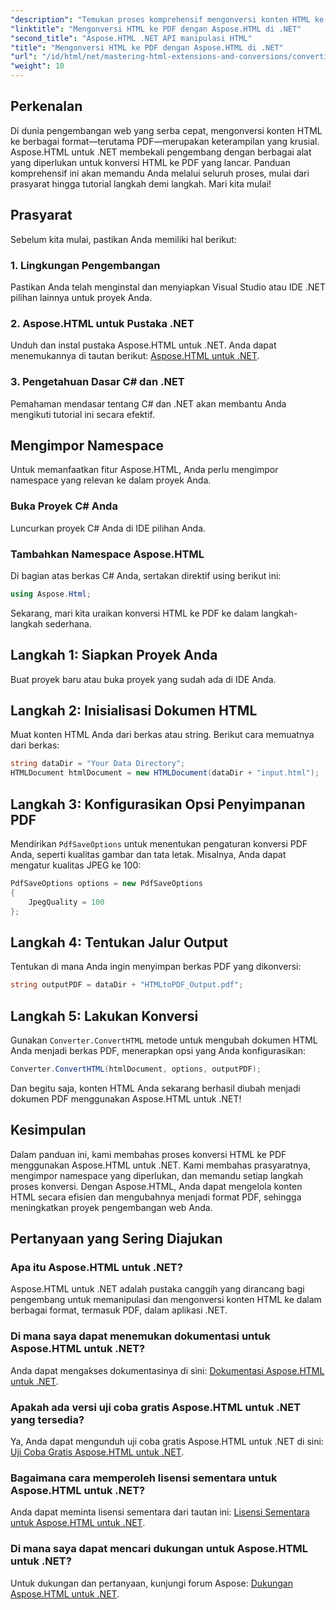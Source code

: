 ```yaml
---
"description": "Temukan proses komprehensif mengonversi konten HTML ke PDF menggunakan pustaka Aspose.HTML for .NET yang canggih. Panduan ini memberikan pengembang pemahaman yang jelas."
"linktitle": "Mengonversi HTML ke PDF dengan Aspose.HTML di .NET"
"second_title": "Aspose.HTML .NET API manipulasi HTML"
"title": "Mengonversi HTML ke PDF dengan Aspose.HTML di .NET"
"url": "/id/html/net/mastering-html-extensions-and-conversions/converting-html-to-pdf/"
"weight": 10
---
```


## Perkenalan

Di dunia pengembangan web yang serba cepat, mengonversi konten HTML ke berbagai format—terutama PDF—merupakan keterampilan yang krusial. Aspose.HTML untuk .NET membekali pengembang dengan berbagai alat yang diperlukan untuk konversi HTML ke PDF yang lancar. Panduan komprehensif ini akan memandu Anda melalui seluruh proses, mulai dari prasyarat hingga tutorial langkah demi langkah. Mari kita mulai!

## Prasyarat

Sebelum kita mulai, pastikan Anda memiliki hal berikut:

### 1. Lingkungan Pengembangan
Pastikan Anda telah menginstal dan menyiapkan Visual Studio atau IDE .NET pilihan lainnya untuk proyek Anda.

### 2. Aspose.HTML untuk Pustaka .NET
Unduh dan instal pustaka Aspose.HTML untuk .NET. Anda dapat menemukannya di tautan berikut: [Aspose.HTML untuk .NET](https://releases.aspose.com/html/net/).

### 3. Pengetahuan Dasar C# dan .NET
Pemahaman mendasar tentang C# dan .NET akan membantu Anda mengikuti tutorial ini secara efektif.

## Mengimpor Namespace

Untuk memanfaatkan fitur Aspose.HTML, Anda perlu mengimpor namespace yang relevan ke dalam proyek Anda.

### Buka Proyek C# Anda
Luncurkan proyek C# Anda di IDE pilihan Anda.

### Tambahkan Namespace Aspose.HTML
Di bagian atas berkas C# Anda, sertakan direktif using berikut ini:

```csharp
using Aspose.Html;
```

Sekarang, mari kita uraikan konversi HTML ke PDF ke dalam langkah-langkah sederhana.

## Langkah 1: Siapkan Proyek Anda
Buat proyek baru atau buka proyek yang sudah ada di IDE Anda.

## Langkah 2: Inisialisasi Dokumen HTML
Muat konten HTML Anda dari berkas atau string. Berikut cara memuatnya dari berkas:

```csharp
string dataDir = "Your Data Directory";
HTMLDocument htmlDocument = new HTMLDocument(dataDir + "input.html");
```

## Langkah 3: Konfigurasikan Opsi Penyimpanan PDF
Mendirikan `PdfSaveOptions` untuk menentukan pengaturan konversi PDF Anda, seperti kualitas gambar dan tata letak. Misalnya, Anda dapat mengatur kualitas JPEG ke 100:

```csharp
PdfSaveOptions options = new PdfSaveOptions
{
    JpegQuality = 100
};
```

## Langkah 4: Tentukan Jalur Output
Tentukan di mana Anda ingin menyimpan berkas PDF yang dikonversi:

```csharp
string outputPDF = dataDir + "HTMLtoPDF_Output.pdf";
```

## Langkah 5: Lakukan Konversi
Gunakan `Converter.ConvertHTML` metode untuk mengubah dokumen HTML Anda menjadi berkas PDF, menerapkan opsi yang Anda konfigurasikan:

```csharp
Converter.ConvertHTML(htmlDocument, options, outputPDF);
```

Dan begitu saja, konten HTML Anda sekarang berhasil diubah menjadi dokumen PDF menggunakan Aspose.HTML untuk .NET!

## Kesimpulan

Dalam panduan ini, kami membahas proses konversi HTML ke PDF menggunakan Aspose.HTML untuk .NET. Kami membahas prasyaratnya, mengimpor namespace yang diperlukan, dan memandu setiap langkah proses konversi. Dengan Aspose.HTML, Anda dapat mengelola konten HTML secara efisien dan mengubahnya menjadi format PDF, sehingga meningkatkan proyek pengembangan web Anda.

## Pertanyaan yang Sering Diajukan

### Apa itu Aspose.HTML untuk .NET?
Aspose.HTML untuk .NET adalah pustaka canggih yang dirancang bagi pengembang untuk memanipulasi dan mengonversi konten HTML ke dalam berbagai format, termasuk PDF, dalam aplikasi .NET.

### Di mana saya dapat menemukan dokumentasi untuk Aspose.HTML untuk .NET?
Anda dapat mengakses dokumentasinya di sini: [Dokumentasi Aspose.HTML untuk .NET](https://reference.aspose.com/html/net/).

### Apakah ada versi uji coba gratis Aspose.HTML untuk .NET yang tersedia?
Ya, Anda dapat mengunduh uji coba gratis Aspose.HTML untuk .NET di sini: [Uji Coba Gratis Aspose.HTML untuk .NET](https://releases.aspose.com/).

### Bagaimana cara memperoleh lisensi sementara untuk Aspose.HTML untuk .NET?
Anda dapat meminta lisensi sementara dari tautan ini: [Lisensi Sementara untuk Aspose.HTML untuk .NET](https://purchase.conholdate.com/temporary-license/).

### Di mana saya dapat mencari dukungan untuk Aspose.HTML untuk .NET?
Untuk dukungan dan pertanyaan, kunjungi forum Aspose: [Dukungan Aspose.HTML untuk .NET](https://forum.aspose.com/).